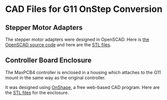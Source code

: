 # CAD Files for G11 OnStep Conversion

## Stepper Motor Adapters

The stepper motor adapters were designed in OpenSCAD. Here is [the
OpenSCAD source code](losmandy1.scad) and here are the [STL
files](mount_stl/index.md).

## Controller Board Enclosure

The MaxPCB4 controller is enclosed in a housing which attaches to the
G11 mount in the same way as the original controller.

It was designed using [OnShape](http://www.onshape.com), a free web-based CAD
program.  Here are the [STL files](enclosure_stl/index.md) for the enclosure.





